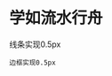 # 学如流水行舟

线条实现0.5px
    <view style="height: 1rpx;background: linear-gradient(to bottom, #e6e6e6 0%, #e6e6e6 5%, transparent);width: 100px;margin: 20rpx;"></view>
    
    边框实现0.5px